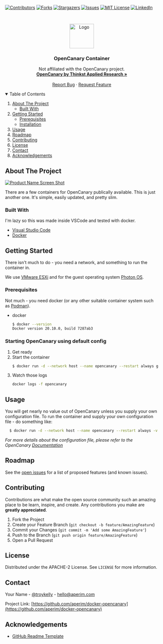 

[![Contributors][contributors-shield]][contributors-url]
[![Forks][forks-shield]][forks-url]
[![Stargazers][stars-shield]][stars-url]
[![Issues][issues-shield]][issues-url]
[![MIT License][license-shield]][license-url]
[![LinkedIn][linkedin-shield]][linkedin-url]



<!-- PROJECT LOGO -->
<br />
<p align="center">
  <a href="https://github.com/aperim/docker-opencanary">
    <img src="https://user-images.githubusercontent.com/4564803/103496858-da9fd900-4e93-11eb-8ec0-bc2cb4118e88.png" alt="Logo" width="80" height="80">
  </a>

  <h3 align="center">OpenCanary Container</h3>

  <p align="center">
    Not affiliated with the OpenCanary project.
    <br />
    <a href="https://github.com/thinkst/opencanary"><strong>OpenCanary by Thinkst Applied Research »</strong></a>
    <br />
    <br />
    <a href="https://github.com/aperim/docker-opencanary/issues">Report Bug</a>
    ·
    <a href="https://github.com/aperim/docker-opencanary/issues">Request Feature</a>
  </p>
</p>



<!-- TABLE OF CONTENTS -->
<details open="open">
  <summary>Table of Contents</summary>
  <ol>
    <li>
      <a href="#about-the-project">About The Project</a>
      <ul>
        <li><a href="#built-with">Built With</a></li>
      </ul>
    </li>
    <li>
      <a href="#getting-started">Getting Started</a>
      <ul>
        <li><a href="#prerequisites">Prerequisites</a></li>
        <li><a href="#installation">Installation</a></li>
      </ul>
    </li>
    <li><a href="#usage">Usage</a></li>
    <li><a href="#roadmap">Roadmap</a></li>
    <li><a href="#contributing">Contributing</a></li>
    <li><a href="#license">License</a></li>
    <li><a href="#contact">Contact</a></li>
    <li><a href="#acknowledgements">Acknowledgements</a></li>
  </ol>
</details>



<!-- ABOUT THE PROJECT -->
## About The Project

[![Product Name Screen Shot][product-screenshot]](http://thinkst.com/)

There are a few containers for OpenCanary publically available. This is just another one. It's simple, easily updated, and pretty slim.

### Built With

I'm lazy so this was made inside VSCode and tested with docker.
* [Visual Studio Code](https://code.visualstudio.com)
* [Docker](https://docs.docker.com/engine/install/)



<!-- GETTING STARTED -->
## Getting Started

There isn't much to do - you need a network, and something to run the container in.

We use [VMware ESXi](https://www.vmware.com/au/products/esxi-and-esx.html) and for the guest operating system [Photon OS](https://vmware.github.io/photon/). 

### Prerequisites

Not much - you need docker (or any other suitable container system such as [Podman](https://podman.io/)).
* docker
  ```sh
  $ docker --version
  Docker version 20.10.0, build 7287ab3
  ```

### Starting OpenCanary using default config

1. Get ready
2. Start the container
   ```sh
   $ docker run -d --network host --name opencanary --restart always ghcr.io/aperim/opencanary:latest
   ```
3. Watch those logs
   ```sh
   docker logs -f opencanary
   ```


<!-- USAGE EXAMPLES -->
## Usage

You will get nearly no value out of OpenCanary unless you supply your own configuration file. To run the container and supply your own configuration file - do something like:
```sh
  $ docker run -d --network host --name opencanary --restart always -v ~/opencanary.conf:/etc/opencanaryd/opencanary.conf ghcr.io/aperim/opencanary:latest 
```

_For more details about the configuration file, please refer to the OpenCanary [Documentation](https://opencanary.readthedocs.io/en/latest/)_



<!-- ROADMAP -->
## Roadmap

See the [open issues](https://github.com/aperim/docker-opencanary/issues) for a list of proposed features (and known issues).



<!-- CONTRIBUTING -->
## Contributing

Contributions are what make the open source community such an amazing place to be learn, inspire, and create. Any contributions you make are **greatly appreciated**.

1. Fork the Project
2. Create your Feature Branch (`git checkout -b feature/AmazingFeature`)
3. Commit your Changes (`git commit -m 'Add some AmazingFeature'`)
4. Push to the Branch (`git push origin feature/AmazingFeature`)
5. Open a Pull Request



<!-- LICENSE -->
## License

Distributed under the APACHE-2 License. See `LICENSE` for more information.



<!-- CONTACT -->
## Contact

Your Name - [@troykelly](http://keybase.io/troykelly) - hello@aperim.com

Project Link: [https://github.com/aperim/docker-opencanary](https://github.com/aperim/docker-opencanary)



<!-- ACKNOWLEDGEMENTS -->
## Acknowledgements
* [GitHub Readme Template](https://github.com/othneildrew/Best-README-Template)




<!-- MARKDOWN LINKS & IMAGES -->
<!-- https://www.markdownguide.org/basic-syntax/#reference-style-links -->
[contributors-shield]: https://img.shields.io/github/contributors/aperim/docker-opencanary.svg?style=for-the-badge
[contributors-url]: https://github.com/aperim/docker-opencanary/graphs/contributors
[forks-shield]: https://img.shields.io/github/forks/aperim/docker-opencanary.svg?style=for-the-badge
[forks-url]: https://github.com/aperim/docker-opencanary/network/members
[stars-shield]: https://img.shields.io/github/stars/aperim/docker-opencanary.svg?style=for-the-badge
[stars-url]: https://github.com/aperim/docker-opencanary/stargazers
[issues-shield]: https://img.shields.io/github/issues/aperim/docker-opencanary.svg?style=for-the-badge
[issues-url]: https://github.com/aperim/docker-opencanary/issues
[license-shield]: https://img.shields.io/github/license/aperim/docker-opencanary.svg?style=for-the-badge
[license-url]: https://github.com/aperim/docker-opencanary/blob/master/LICENSE.txt
[linkedin-shield]: https://img.shields.io/badge/-LinkedIn-black.svg?style=for-the-badge&logo=linkedin&colorB=555
[linkedin-url]: https://www.linkedin.com/company/aperim
[product-screenshot]: https://user-images.githubusercontent.com/4564803/103497899-112b2300-4e97-11eb-9f42-dee91268d47f.png